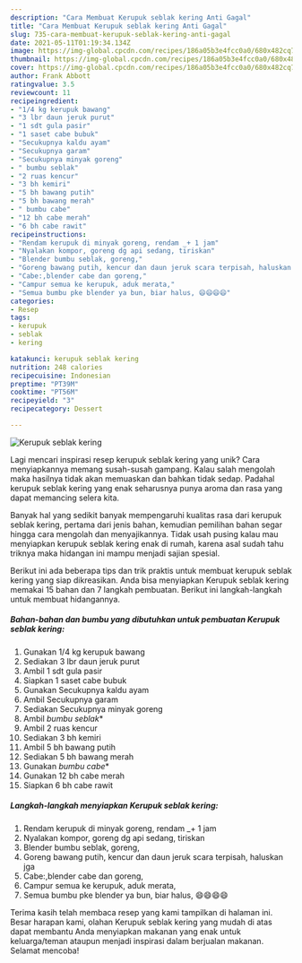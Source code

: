 ```yaml
---
description: "Cara Membuat Kerupuk seblak kering Anti Gagal"
title: "Cara Membuat Kerupuk seblak kering Anti Gagal"
slug: 735-cara-membuat-kerupuk-seblak-kering-anti-gagal
date: 2021-05-11T01:19:34.134Z
image: https://img-global.cpcdn.com/recipes/186a05b3e4fcc0a0/680x482cq70/kerupuk-seblak-kering-foto-resep-utama.jpg
thumbnail: https://img-global.cpcdn.com/recipes/186a05b3e4fcc0a0/680x482cq70/kerupuk-seblak-kering-foto-resep-utama.jpg
cover: https://img-global.cpcdn.com/recipes/186a05b3e4fcc0a0/680x482cq70/kerupuk-seblak-kering-foto-resep-utama.jpg
author: Frank Abbott
ratingvalue: 3.5
reviewcount: 11
recipeingredient:
- "1/4 kg kerupuk bawang"
- "3 lbr daun jeruk purut"
- "1 sdt gula pasir"
- "1 saset cabe bubuk"
- "Secukupnya kaldu ayam"
- "Secukupnya garam"
- "Secukupnya minyak goreng"
- " bumbu seblak"
- "2 ruas kencur"
- "3 bh kemiri"
- "5 bh bawang putih"
- "5 bh bawang merah"
- " bumbu cabe"
- "12 bh cabe merah"
- "6 bh cabe rawit"
recipeinstructions:
- "Rendam kerupuk di minyak goreng, rendam _+ 1 jam"
- "Nyalakan kompor, goreng dg api sedang, tiriskan"
- "Blender bumbu seblak, goreng,"
- "Goreng bawang putih, kencur dan daun jeruk scara terpisah, haluskan jga"
- "Cabe:,blender cabe dan goreng,"
- "Campur semua ke kerupuk, aduk merata,"
- "Semua bumbu pke blender ya bun, biar halus, 😄😄😄😄"
categories:
- Resep
tags:
- kerupuk
- seblak
- kering

katakunci: kerupuk seblak kering 
nutrition: 248 calories
recipecuisine: Indonesian
preptime: "PT39M"
cooktime: "PT56M"
recipeyield: "3"
recipecategory: Dessert

---
```



![Kerupuk seblak kering](https://img-global.cpcdn.com/recipes/186a05b3e4fcc0a0/680x482cq70/kerupuk-seblak-kering-foto-resep-utama.jpg)

Lagi mencari inspirasi resep kerupuk seblak kering yang unik? Cara menyiapkannya memang susah-susah gampang. Kalau salah mengolah maka hasilnya tidak akan memuaskan dan bahkan tidak sedap. Padahal kerupuk seblak kering yang enak seharusnya punya aroma dan rasa yang dapat memancing selera kita.



Banyak hal yang sedikit banyak mempengaruhi kualitas rasa dari kerupuk seblak kering, pertama dari jenis bahan, kemudian pemilihan bahan segar hingga cara mengolah dan menyajikannya. Tidak usah pusing kalau mau menyiapkan kerupuk seblak kering enak di rumah, karena asal sudah tahu triknya maka hidangan ini mampu menjadi sajian spesial.


Berikut ini ada beberapa tips dan trik praktis untuk membuat kerupuk seblak kering yang siap dikreasikan. Anda bisa menyiapkan Kerupuk seblak kering memakai 15 bahan dan 7 langkah pembuatan. Berikut ini langkah-langkah untuk membuat hidangannya.

<!--inarticleads1-->

##### Bahan-bahan dan bumbu yang dibutuhkan untuk pembuatan Kerupuk seblak kering:

1. Gunakan 1/4 kg kerupuk bawang
1. Sediakan 3 lbr daun jeruk purut
1. Ambil 1 sdt gula pasir
1. Siapkan 1 saset cabe bubuk
1. Gunakan Secukupnya kaldu ayam
1. Ambil Secukupnya garam
1. Sediakan Secukupnya minyak goreng
1. Ambil  *bumbu seblak**
1. Ambil 2 ruas kencur
1. Sediakan 3 bh kemiri
1. Ambil 5 bh bawang putih
1. Sediakan 5 bh bawang merah
1. Gunakan  *bumbu cabe**
1. Gunakan 12 bh cabe merah
1. Siapkan 6 bh cabe rawit




<!--inarticleads2-->

##### Langkah-langkah menyiapkan Kerupuk seblak kering:

1. Rendam kerupuk di minyak goreng, rendam _+ 1 jam
1. Nyalakan kompor, goreng dg api sedang, tiriskan
1. Blender bumbu seblak, goreng,
1. Goreng bawang putih, kencur dan daun jeruk scara terpisah, haluskan jga
1. Cabe:,blender cabe dan goreng,
1. Campur semua ke kerupuk, aduk merata,
1. Semua bumbu pke blender ya bun, biar halus, 😄😄😄😄




Terima kasih telah membaca resep yang kami tampilkan di halaman ini. Besar harapan kami, olahan Kerupuk seblak kering yang mudah di atas dapat membantu Anda menyiapkan makanan yang enak untuk keluarga/teman ataupun menjadi inspirasi dalam berjualan makanan. Selamat mencoba!
